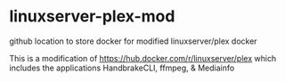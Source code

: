# linuxserver-plex-mod
github location to store docker for modified linuxserver/plex docker

This is a modification of https://hub.docker.com/r/linuxserver/plex which includes the applications HandbrakeCLI, ffmpeg, & Mediainfo
